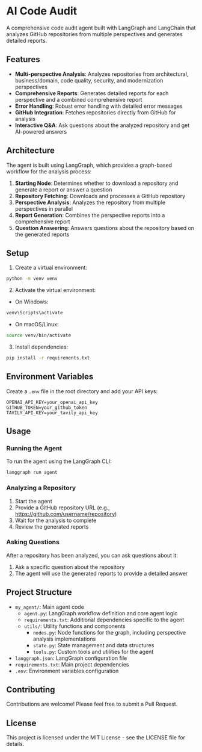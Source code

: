 # AI Code Audit

A comprehensive code audit agent built with LangGraph and LangChain that analyzes GitHub repositories from multiple perspectives and generates detailed reports.

## Features

- **Multi-perspective Analysis**: Analyzes repositories from architectural, business/domain, code quality, security, and modernization perspectives
- **Comprehensive Reports**: Generates detailed reports for each perspective and a combined comprehensive report
- **Error Handling**: Robust error handling with detailed error messages
- **GitHub Integration**: Fetches repositories directly from GitHub for analysis
- **Interactive Q&A**: Ask questions about the analyzed repository and get AI-powered answers

## Architecture

The agent is built using LangGraph, which provides a graph-based workflow for the analysis process:

1. **Starting Node**: Determines whether to download a repository and generate a report or answer a question
2. **Repository Fetching**: Downloads and processes a GitHub repository
3. **Perspective Analysis**: Analyzes the repository from multiple perspectives in parallel
4. **Report Generation**: Combines the perspective reports into a comprehensive report
5. **Question Answering**: Answers questions about the repository based on the generated reports

## Setup

1. Create a virtual environment:
```bash
python -m venv venv
```

2. Activate the virtual environment:
- On Windows:
```bash
venv\Scripts\activate
```
- On macOS/Linux:
```bash
source venv/bin/activate
```

3. Install dependencies:
```bash
pip install -r requirements.txt
```

## Environment Variables

Create a `.env` file in the root directory and add your API keys:
```
OPENAI_API_KEY=your_openai_api_key
GITHUB_TOKEN=your_github_token
TAVILY_API_KEY=your_tavily_api_key
```

## Usage

### Running the Agent

To run the agent using the LangGraph CLI:

```bash
langgraph run agent
```

### Analyzing a Repository

1. Start the agent
2. Provide a GitHub repository URL (e.g., https://github.com/username/repository)
3. Wait for the analysis to complete
4. Review the generated reports

### Asking Questions

After a repository has been analyzed, you can ask questions about it:

1. Ask a specific question about the repository
2. The agent will use the generated reports to provide a detailed answer

## Project Structure

- `my_agent/`: Main agent code
  - `agent.py`: LangGraph workflow definition and core agent logic
  - `requirements.txt`: Additional dependencies specific to the agent
  - `utils/`: Utility functions and components
    - `nodes.py`: Node functions for the graph, including perspective analysis implementations
    - `state.py`: State management and data structures
    - `tools.py`: Custom tools and utilities for the agent
- `langgraph.json`: LangGraph configuration file
- `requirements.txt`: Main project dependencies
- `.env`: Environment variables configuration

## Contributing

Contributions are welcome! Please feel free to submit a Pull Request.

## License

This project is licensed under the MIT License - see the LICENSE file for details. 